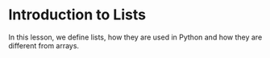 # Introduction to Lists
In this lesson, we define lists, how they are used in Python and how they are different from arrays.



